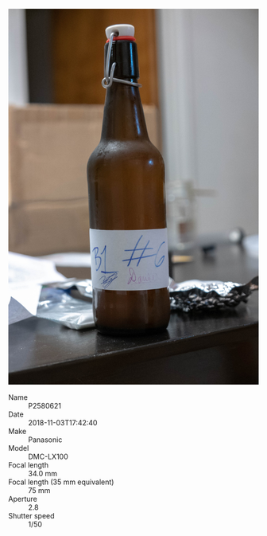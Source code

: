 [![P2580621](/photos/hd/P2580621.jpg)](/photos/full/P2580621.jpg?raw=true)

<dl>
  <dt>Name</dt>
  <dd>P2580621</dd>
  <dt>Date</dt>
  <dd>2018-11-03T17:42:40</dd>
  <dt>Make</dt>
  <dd>Panasonic</dd>
  <dt>Model</dt>
  <dd>DMC-LX100</dd>
  <dt>Focal length</dt>
  <dd>34.0 mm</dd>
  <dt>Focal length (35 mm equivalent)</dt>
  <dd>75 mm</dd>
  <dt>Aperture</dt>
  <dd>2.8</dd>
  <dt>Shutter speed</dt>
  <dd>1/50</dd>
</dl>
